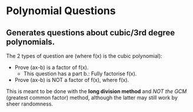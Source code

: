 # Polynomial Questions
## Generates questions about cubic/3rd degree polynomials.

The 2 types of question are (where f(x) is the cubic polynomial):
- Prove (ax-b) is a factor of f(x).
  - This question has a part b.: Fully factorise f(x).
- Prove (ax-b) is NOT a factor of f(x), where f(x).

This is meant to be done with the __long division method__ and _NOT the GCM_ (greatest common factor) method, although the latter may still work by sheer randomness.
